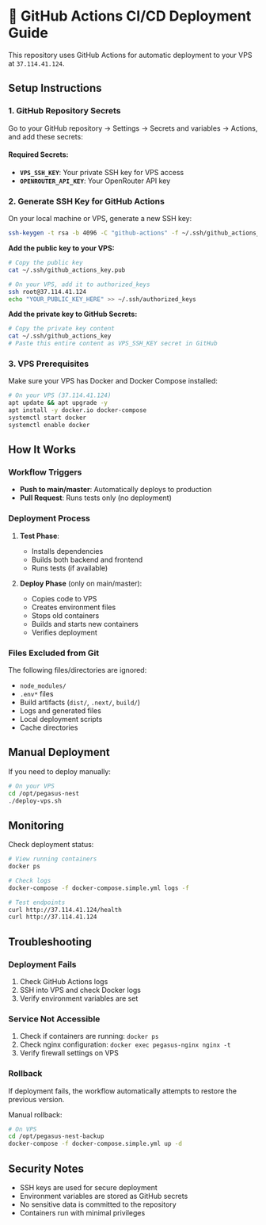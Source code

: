 # 🚀 GitHub Actions CI/CD Deployment Guide

This repository uses GitHub Actions for automatic deployment to your VPS at `37.114.41.124`.

## Setup Instructions

### 1. GitHub Repository Secrets

Go to your GitHub repository → Settings → Secrets and variables → Actions, and add these secrets:

#### Required Secrets:
- **`VPS_SSH_KEY`**: Your private SSH key for VPS access
- **`OPENROUTER_API_KEY`**: Your OpenRouter API key

### 2. Generate SSH Key for GitHub Actions

On your local machine or VPS, generate a new SSH key:

```bash
ssh-keygen -t rsa -b 4096 -C "github-actions" -f ~/.ssh/github_actions_key
```

**Add the public key to your VPS:**
```bash
# Copy the public key
cat ~/.ssh/github_actions_key.pub

# On your VPS, add it to authorized_keys
ssh root@37.114.41.124
echo "YOUR_PUBLIC_KEY_HERE" >> ~/.ssh/authorized_keys
```

**Add the private key to GitHub Secrets:**
```bash
# Copy the private key content
cat ~/.ssh/github_actions_key
# Paste this entire content as VPS_SSH_KEY secret in GitHub
```

### 3. VPS Prerequisites

Make sure your VPS has Docker and Docker Compose installed:

```bash
# On your VPS (37.114.41.124)
apt update && apt upgrade -y
apt install -y docker.io docker-compose
systemctl start docker
systemctl enable docker
```

## How It Works

### Workflow Triggers
- **Push to main/master**: Automatically deploys to production
- **Pull Request**: Runs tests only (no deployment)

### Deployment Process
1. **Test Phase**: 
   - Installs dependencies
   - Builds both backend and frontend
   - Runs tests (if available)

2. **Deploy Phase** (only on main/master):
   - Copies code to VPS
   - Creates environment files
   - Stops old containers
   - Builds and starts new containers
   - Verifies deployment

### Files Excluded from Git
The following files/directories are ignored:
- `node_modules/`
- `.env*` files
- Build artifacts (`dist/`, `.next/`, `build/`)
- Logs and generated files
- Local deployment scripts
- Cache directories

## Manual Deployment

If you need to deploy manually:

```bash
# On your VPS
cd /opt/pegasus-nest
./deploy-vps.sh
```

## Monitoring

Check deployment status:
```bash
# View running containers
docker ps

# Check logs
docker-compose -f docker-compose.simple.yml logs -f

# Test endpoints
curl http://37.114.41.124/health
curl http://37.114.41.124
```

## Troubleshooting

### Deployment Fails
1. Check GitHub Actions logs
2. SSH into VPS and check Docker logs
3. Verify environment variables are set

### Service Not Accessible
1. Check if containers are running: `docker ps`
2. Check nginx configuration: `docker exec pegasus-nginx nginx -t`
3. Verify firewall settings on VPS

### Rollback
If deployment fails, the workflow automatically attempts to restore the previous version.

Manual rollback:
```bash
# On VPS
cd /opt/pegasus-nest-backup
docker-compose -f docker-compose.simple.yml up -d
```

## Security Notes

- SSH keys are used for secure deployment
- Environment variables are stored as GitHub secrets
- No sensitive data is committed to the repository
- Containers run with minimal privileges

